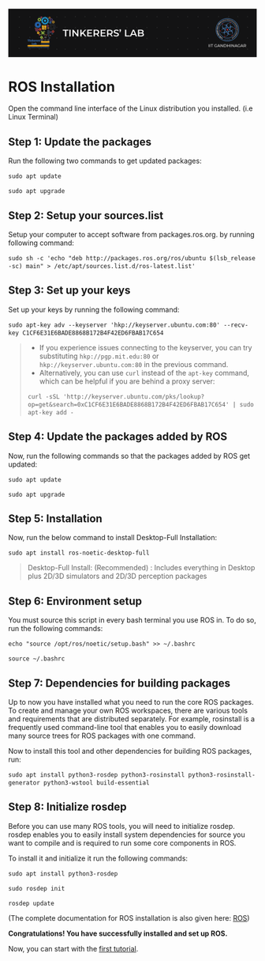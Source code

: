 ![image](../images/TL_Header.png)

# **ROS Installation**

Open the command line interface of the Linux distribution you installed. (i.e Linux Terminal)

## **Step 1: Update the packages**
Run the following two commands to get updated packages:

```
sudo apt update
```
```
sudo apt upgrade
```

## **Step 2: Setup your sources.list**
Setup your computer to accept software from packages.ros.org. by running following command:

```
sudo sh -c 'echo "deb http://packages.ros.org/ros/ubuntu $(lsb_release -sc) main" > /etc/apt/sources.list.d/ros-latest.list'
```

## **Step 3: Set up your keys**
Set up your keys by running the following command:

```
sudo apt-key adv --keyserver 'hkp://keyserver.ubuntu.com:80' --recv-key C1CF6E31E6BADE8868B172B4F42ED6FBAB17C654
```

> - If you experience issues connecting to the keyserver, you can try substituting `hkp://pgp.mit.edu:80` or `hkp://keyserver.ubuntu.com:80` in the previous command. 
> - Alternatively, you can use `curl` instead of the `apt-key` command, which can be helpful if you are behind a proxy server:
> ```
> curl -sSL 'http://keyserver.ubuntu.com/pks/lookup?op=get&search=0xC1CF6E31E6BADE8868B172B4F42ED6FBAB17C654' | sudo apt-key add -
> ```

## **Step 4: Update the packages added by ROS**
Now, run the following commands so that the packages added by ROS get updated:

```
sudo apt update
```
```
sudo apt upgrade
```

## **Step 5: Installation**
Now, run the below command to install Desktop-Full Installation:

```
sudo apt install ros-noetic-desktop-full
```

> Desktop-Full Install: (Recommended) : Includes everything in Desktop plus 2D/3D simulators and 2D/3D perception packages

## **Step 6: Environment setup**
You must source this script in every bash terminal you use ROS in. To do so, run the following commands:

```
echo "source /opt/ros/noetic/setup.bash" >> ~/.bashrc
```
```
source ~/.bashrc
```

## **Step 7: Dependencies for building packages**
Up to now you have installed what you need to run the core ROS packages. To create and manage your own ROS workspaces, there are various tools and requirements that are distributed separately. For example, rosinstall is a frequently used command-line tool that enables you to easily download many source trees for ROS packages with one command.

Now to install this tool and other dependencies for building ROS packages, run:

```
sudo apt install python3-rosdep python3-rosinstall python3-rosinstall-generator python3-wstool build-essential
```


## **Step 8: Initialize rosdep**
Before you can use many ROS tools, you will need to initialize rosdep. rosdep enables you to easily install system dependencies for source you want to compile and is required to run some core components in ROS.

To install it and initialize it run the following commands:

```
sudo apt install python3-rosdep
```
```
sudo rosdep init
```
```
rosdep update
```

(The complete documentation for ROS installation is also given here: [ROS](http://wiki.ros.org/noetic/Installation/Ubuntu))

**Congratulations! You have successfully installed and set up ROS.** 

Now, you can start with the [first tutorial](../tutorials/create_a_ros_workspace.md).